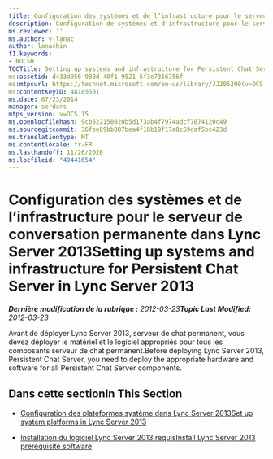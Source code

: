 ```yaml
---
title: Configuration des systèmes et de l’infrastructure pour le serveur de conversation permanente
description: Configuration de systèmes et d’infrastructure pour le serveur de chat permanent.
ms.reviewer: ''
ms.author: v-lanac
author: lanachin
f1.keywords:
- NOCSH
TOCTitle: Setting up systems and infrastructure for Persistent Chat Server
ms:assetid: d433d056-988d-40f1-9521-5f3e7316756f
ms:mtpsurl: https://technet.microsoft.com/en-us/library/JJ205290(v=OCS.15)
ms:contentKeyID: 48185501
ms.date: 07/23/2014
manager: serdars
mtps_version: v=OCS.15
ms.openlocfilehash: 9cb522158020b5d173ab4f7974adcf7874120c49
ms.sourcegitcommit: 36fee89bb887bea4f18b19f17a8c69daf5bc423d
ms.translationtype: MT
ms.contentlocale: fr-FR
ms.lasthandoff: 11/26/2020
ms.locfileid: "49441654"
---
```

# <a name="setting-up-systems-and-infrastructure-for-persistent-chat-server-in-lync-server-2013"></a><span data-ttu-id="982e4-103">Configuration des systèmes et de l’infrastructure pour le serveur de conversation permanente dans Lync Server 2013</span><span class="sxs-lookup"><span data-stu-id="982e4-103">Setting up systems and infrastructure for Persistent Chat Server in Lync Server 2013</span></span>

<div data-xmlns="http://www.w3.org/1999/xhtml">

<div class="topic" data-xmlns="http://www.w3.org/1999/xhtml" data-msxsl="urn:schemas-microsoft-com:xslt" data-cs="https://msdn.microsoft.com/">

<div data-asp="https://msdn2.microsoft.com/asp">



</div>

<div id="mainSection">

<div id="mainBody"><span data-ttu-id="982e4-104">

<span> </span></span><span class="sxs-lookup"><span data-stu-id="982e4-104">

<span> </span></span></span>

<span data-ttu-id="982e4-105">_**Dernière modification de la rubrique :** 2012-03-23_</span><span class="sxs-lookup"><span data-stu-id="982e4-105">_**Topic Last Modified:** 2012-03-23_</span></span>

<span data-ttu-id="982e4-106">Avant de déployer Lync Server 2013, serveur de chat permanent, vous devez déployer le matériel et le logiciel appropriés pour tous les composants serveur de chat permanent.</span><span class="sxs-lookup"><span data-stu-id="982e4-106">Before deploying Lync Server 2013, Persistent Chat Server, you need to deploy the appropriate hardware and software for all Persistent Chat Server components.</span></span>

<div>

## <a name="in-this-section"></a><span data-ttu-id="982e4-107">Dans cette section</span><span class="sxs-lookup"><span data-stu-id="982e4-107">In This Section</span></span>

  - [<span data-ttu-id="982e4-108">Configuration des plateformes système dans Lync Server 2013</span><span class="sxs-lookup"><span data-stu-id="982e4-108">Set up system platforms in Lync Server 2013</span></span>](lync-server-2013-set-up-system-platforms.md)

  - [<span data-ttu-id="982e4-109">Installation du logiciel Lync Server 2013 requis</span><span class="sxs-lookup"><span data-stu-id="982e4-109">Install Lync Server 2013 prerequisite software</span></span>](lync-server-2013-install-lync-server-2013-prerequisite-software.md)

<span data-ttu-id="982e4-110"></div>

</div>

<span> </span>

</div>

</div>

</span><span class="sxs-lookup"><span data-stu-id="982e4-110"></div>

</div>

<span> </span>

</div>

</div>

</span></span></div>


